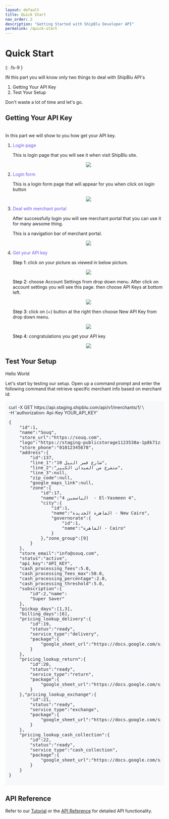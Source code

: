 ```yaml
---
layout: default
title: Quick Start
nav_order: 2
description: "Getting Started with ShipBlu Developer API"
permalink: /quick-start
---
```


# Quick Start
{: .fs-9 }

IN this part you will know only two things to deal with ShipBlu API's<br />

1. Getting Your API Key
2. Test Your Setup

Don't waste a lot of time and let's go.

## Getting Your API Key
<br />
In this part we will show to you how get your API key.
 
1. <span style="color: #7453ee">Login page</span>

    This is login page that you will see it when visit ShipBlu site.

    <div style="text-align:center"><img src="/assets/img/login_page.png" /></div>

2. <span style="color: #7453ee">Login form</span>

    This is a login form page that will appear for you when click on login button
    <div style="text-align:center"><img src="/assets/img/login_form.png" /></div>

3. <span style="color: #7453ee">Deal with merchant portal</span>
    
    After successfully login you will see merchant portal that you can use it for many awsome thing.<br />

    This is a navigation bar of merchant portal.
    <div style="text-align:center"><img src="/assets/img/merchant_portal_nav.png" /></div>

4. <span style="color: #7453ee">Get your API key</span>

    <span style="color: #000">Step 1:</span> click on your picture as viewed in below picture.
    <div style="text-align:center"><img src="/assets/img/api_key_step_1.png" /></div>

    <span style="color: #000">Step 2:</span> choose Account Settings from drop down menu. After click on account settings you will see this page. then choose API Keys at bottom left.
    <div style="text-align:center"><img src="/assets/img/api_key_step_2.png" /></div>

    <span style="color: #000">Step 3:</span> click on (+) button at the right then choose New API Key from drop down menu.
    <div style="text-align:center"><img src="/assets/img/api_key_step_3.png" /></div>

    <span style="color: #000">Step 4:</span> congratulations you get your API key
    <div style="text-align:center"><img src="/assets/img/api_key_step_4.png" /></div>

## Test Your Setup

Hello World

Let's start by testing our setup. Open up a command prompt and enter the following command that retrieve specific merchant info based on merchant id:

<div style='background: #f6f8fa; padding: 11px; box-sizing: border-box; overflow: scroll; color: #24292e;'>
curl -X GET https://api.staging.shipblu.com/api/v1/merchants/1/ \ <br />
-H 'authorization: Api-Key YOUR_API_KEY'

<pre>
{
    "id":1,
    "name":"Souq",
    "store_url":"https://souq.com",
    "logo":"https://staging-publicstorage1123538a-1p8k71zpb6h3c.s3.eu-west-3.amazonaws.com/auth0.5f633d876f356400703ba94a.unnamed.png",
    "store_phone":"01012345678",
    "address":{
        "id":137,
        "line_1":"10 شارع قصر النيل",
        "line_2":"متفرع من الميدان الكبير",
        "line_3":null,
        "zip_code":null,
        "google_maps_link":null,
        "zone":{
            "id":17,
            "name":"الياسمين 4  - El-Yasmeen 4",
            "city":{
                "id":1,
                "name":"القاهرة الجديدة - New Cairo",
                "governorate":{
                    "id":1,
                    "name":"القاهرة - Cairo"
                }
            },"zone_group":[9]
        }
    },
    "store_email":"info@souq.com",
    "status":"active",
    "api_key":"API_KEY",
    "cash_processing_fees":5.0,
    "cash_processing_fees_max":50.0,
    "cash_processing_percentage":2.0,
    "cash_processing_threshold":5.0,
    "subscription":{
        "id":2,"name":
        "Super Saver"
    },
    "pickup_days":[1,3],
    "billing_days":[6],
    "pricing_lookup_delivery":{
        "id":19,
        "status":"ready",
        "service_type":"delivery",
        "package":{
            "google_sheet_url":"https://docs.google.com/spreadsheets/d/1gCpdQAIYAm1o_mFU2bsPw-FvM8X5IgRYfydo1e1laSg"
        }
    },
    "pricing_lookup_return":{
        "id":20,
        "status":"ready",
        "service_type":"return",
        "package":{
            "google_sheet_url":"https://docs.google.com/spreadsheets/d/1gCpdQAIYAm1o_mFU2bsPw-FvM8X5IgRYfydo1e1laSg"
        }
    },"pricing_lookup_exchange":{
        "id":21,
        "status":"ready",
        "service_type":"exchange",
        "package":{
            "google_sheet_url":"https://docs.google.com/spreadsheets/d/1gCpdQAIYAm1o_mFU2bsPw-FvM8X5IgRYfydo1e1laSg"
        }
    },
    "pricing_lookup_cash_collection":{
        "id":22,
        "status":"ready",
        "service_type":"cash_collection",
        "package":{
            "google_sheet_url":"https://docs.google.com/spreadsheets/d/1gCpdQAIYAm1o_mFU2bsPw-FvM8X5IgRYfydo1e1laSg"
        }
    }
}
</pre>

</div>

## API Reference

Refer to our [Tutorial](tutorial) or the [API Reference](api-reference)
for detailed API functionality.
